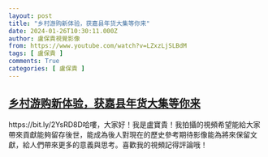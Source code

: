 ```yaml
---
layout: post
title: "乡村游购新体验，获嘉县年货大集等你来"
date: 2024-01-26T10:30:11.000Z
author: 盧保貴視覺影像
from: https://www.youtube.com/watch?v=LZxzLjSLBdM
tags: [ 盧保貴 ]
comments: True
categories: [ 盧保貴 ]
---
```

<!--1706265011000-->
[乡村游购新体验，获嘉县年货大集等你来](https://www.youtube.com/watch?v=LZxzLjSLBdM)
------

<div>
https://bit.ly/2YsRD8D哈嘍，大家好！我是盧寶貴！我拍攝的視頻希望能給大家帶來貢獻能夠留存後世，能成為後人對現在的歷史參考期待影像能為將來保留文獻，給人們帶來更多的意義與思考。喜歡我的視頻記得評論哦！
</div>
